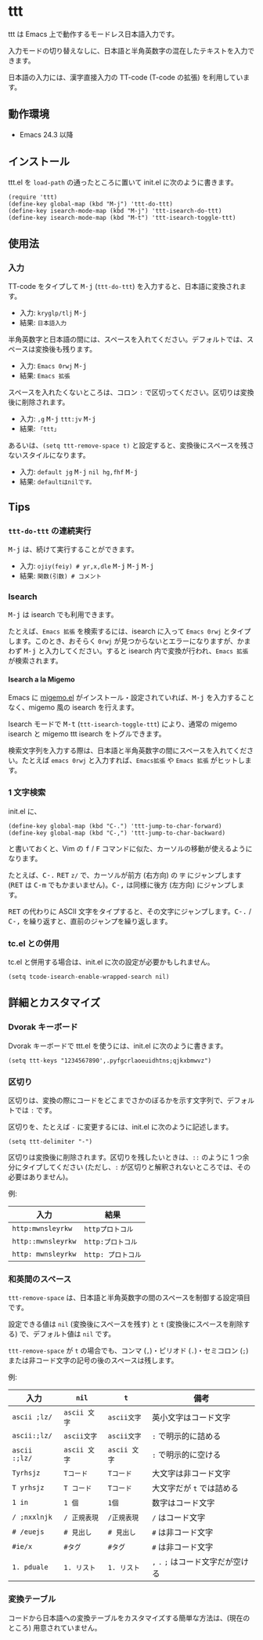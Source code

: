 # ttt

ttt は Emacs 上で動作するモードレス日本語入力です。

入力モードの切り替えなしに、日本語と半角英数字の混在したテキストを入力できます。

日本語の入力には、漢字直接入力の TT-code (T-code の拡張) を利用しています。

## 動作環境

* Emacs 24.3 以降

## インストール

ttt.el を `load-path` の通ったところに置いて init.el に次のように書きます。

```emacs-lisp
(require 'ttt)
(define-key global-map (kbd "M-j") 'ttt-do-ttt)
(define-key isearch-mode-map (kbd "M-j") 'ttt-isearch-do-ttt)
(define-key isearch-mode-map (kbd "M-t") 'ttt-isearch-toggle-ttt)
```

## 使用法

### 入力

TT-code をタイプして <kbd>M-j</kbd> (`ttt-do-ttt`) を入力すると、日本語に変換されます。

* 入力: `kryglp/tlj` <kbd>M-j</kbd>
* 結果: `日本語入力`

半角英数字と日本語の間には、スペースを入れてください。デフォルトでは、スペースは変換後も残ります。

* 入力: `Emacs 0rwj` <kbd>M-j</kbd>
* 結果: `Emacs 拡張`

スペースを入れたくないところは、コロン `:` で区切ってください。区切りは変換後に削除されます。

* 入力: `,g` <kbd>M-j</kbd> `ttt:jv` <kbd>M-j</kbd>
* 結果: `「ttt」`

あるいは、`(setq ttt-remove-space t)` と設定すると、変換後にスペースを残さないスタイルになります。

* 入力: `default jg` <kbd>M-j</kbd> `nil hg,fhf` <kbd>M-j</kbd>
* 結果: `defaultはnilです。`

## Tips

### `ttt-do-ttt` の連続実行

<kbd>M-j</kbd> は、続けて実行することができます。

* 入力: `ojiy(feiy) # yr,x,dle` <kbd>M-j</kbd> <kbd>M-j</kbd> <kbd>M-j</kbd>
* 結果: `関数(引数) # コメント`

### Isearch

<kbd>M-j</kbd> は isearch でも利用できます。

たとえば、`Emacs 拡張` を検索するには、isearch に入って `Emacs 0rwj` とタイプします。このとき、おそらく `0rwj` が見つからないとエラーになりますが、かまわず <kbd>M-j</kbd> と入力してください。すると isearch 内で変換が行われ、`Emacs 拡張` が検索されます。

#### Isearch a la Migemo

Emacs に [migemo.el](https://github.com/emacs-jp/migemo) がインストール・設定されていれば、<kbd>M-j</kbd> を入力することなく、migemo 風の isearch を行えます。

Isearch モードで <kbd>M-t</kbd> (`ttt-isearch-toggle-ttt`) により、通常の migemo isearch と migemo ttt isearch をトグルできます。

検索文字列を入力する際は、日本語と半角英数字の間にスペースを入れてください。たとえば `emacs 0rwj` と入力すれば、`Emacs拡張` や `Emacs 拡張` がヒットします。

### 1 文字検索

init.el に、

``` emacs-lisp
(define-key global-map (kbd "C-.") 'ttt-jump-to-char-forward)
(define-key global-map (kbd "C-,") 'ttt-jump-to-char-backward)
```

と書いておくと、Vim の <kbd>f</kbd> /  <kbd>F</kbd> コマンドに似た、カーソルの移動が使えるようになります。

たとえば、<kbd>C-.</kbd> <kbd>RET</kbd> `z/` で、カーソルが前方 (右方向) の `字` にジャンプします (<kbd>RET</kbd> は <kbd>C-m</kbd> でもかまいません)。<kbd>C-,</kbd> は同様に後方 (左方向) にジャンプします。

<kbd>RET</kbd> の代わりに ASCII 文字をタイプすると、その文字にジャンプします。<kbd>C-.</kbd> / <kbd>C-,</kbd> を繰り返すと、直前のジャンプを繰り返します。

### tc.el との併用

tc.el と併用する場合は、init.el に次の設定が必要かもしれません。

``` emacs-lisp
(setq tcode-isearch-enable-wrapped-search nil)
```

## 詳細とカスタマイズ

### Dvorak キーボード

Dvorak キーボードで ttt.el を使うには、init.el に次のように書きます。

``` emacs-lisp
(setq ttt-keys "1234567890',.pyfgcrlaoeuidhtns;qjkxbmwvz")
```

### 区切り

区切りは、変換の際にコードをどこまでさかのぼるかを示す文字列で、デフォルトでは `:` です。

区切りを、たとえば `-` に変更するには、init.el に次のように記述します。

``` emacs-lisp
(setq ttt-delimiter "-")
```

区切りは変換後に削除されます。区切りを残したいときは、`::` のように 1 つ余分にタイプしてください (ただし、`:` が区切りと解釈されないところでは、その必要はありません)。

例:

| 入力 | 結果|
|----|----|
| `http:mwnsleyrkw`  | `httpプロトコル`   |
| `http::mwnsleyrkw` | `http:プロトコル`  |
| `http: mwnsleyrkw` | `http: プロトコル` |

### 和英間のスペース

`ttt-remove-space` は、日本語と半角英数字の間のスペースを制御する設定項目です。

設定できる値は `nil` (変換後にスペースを残す) と `t` (変換後にスペースを削除する) で、デフォルト値は `nil` です。

`ttt-remove-space` が `t` の場合でも、コンマ (`,`)・ピリオド (`.`)・セミコロン (`;`) または非コード文字の記号の後のスペースは残します。

例:

| 入力 | `nil` | `t` | 備考 |
|----|----|----|----|
| `ascii ;lz/`  | `ascii 文字` | `ascii文字`  | 英小文字はコード文字 |
| `ascii:;lz/`  | `ascii文字`  | `ascii文字`  | `:` で明示的に詰める |
| `ascii :;lz/` | `ascii 文字` | `ascii 文字` | `:` で明示的に空ける |
| `Tyrhsjz`     | `Tコード`    | `Tコード`    | 大文字は非コード文字 |
| `T yrhsjz`    | `T コード`   | `Tコード`    | 大文字だが `t` では詰める |
| `1 in`        | `1 個`       | `1個`        | 数字はコード文字 |
| `/ ;nxxlnjk`  | `/ 正規表現` | `/正規表現`  | `/` はコード文字 |
| `# /euejs`    | `# 見出し`   | `# 見出し`   | `#` は非コード文字 |
| `#ie/x`       | `#タグ`      | `#タグ`      | `#` は非コード文字 |
| `1. pduale`   | `1. リスト`  | `1. リスト`  | `,` `.` `;` はコード文字だが空ける |

### 変換テーブル

コードから日本語への変換テーブルをカスタマイズする簡単な方法は、(現在のところ) 用意されていません。
